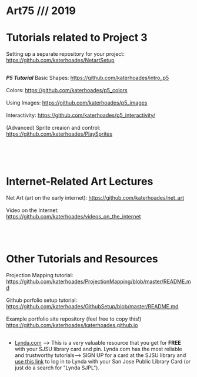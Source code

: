 # Art75 /// 2019

# Tutorials related to Project 3 <br>
Setting up a separate repository for your project: https://github.com/katerhoades/NetartSetup<br><br>

***P5 Tutorial***
Basic Shapes: https://github.com/katerhoades/intro_p5 <br><br>
Colors: https://github.com/katerhoades/p5_colors <br><br>
Using Images: https://github.com/katerhoades/p5_images <br><br>
Interactivity: https://github.com/katerhoades/p5_interactivity/<br><br>
(Advanced) Sprite creaion and control: https://github.com/katerhoades/PlaySprites<br><br>

<br><br>
# Internet-Related Art Lectures <br>
Net Art (art on the early internet): https://github.com/katerhoades/net_art <br><br>
Video on the Internet: https://github.com/katerhoades/videos_on_the_internet <br><br>
<br><br>

# Other Tutorials and Resources
Projection Mapping tutorial: https://github.com/katerhoades/ProjectionMapping/blob/master/README.md
<br><br>
Github porfolio setup tutorial: https://github.com/katerhoades/GithubSetup/blob/master/README.md
<br><br>
Example portfolio site repository (feel free to copy this!) https://github.com/katerhoades/katerhoades.github.io
<br><br>
* [Lynda.com](https://www.lynda.com) --> This is a very valuable resource that you get for **FREE** with your SJSU library card and pin. Lynda.com has the most reliable and trustworthy tutorials--> SIGN UP for a card at the SJSU library and [use this link](https://www.lynda.com/portal/patron?org=sjlibrary.org&triedlogout=true) to log in to Lynda with your San Jose Public Library Card (or just do a search for "Lynda SJPL").
<br><br><br><br>
